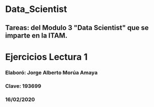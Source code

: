# Data_Scientist
Tareas: del Modulo 3 "Data Scientist" que se imparte en la ITAM.
---
# Ejercicios Lectura 1
### Elaboró: Jorge Alberto Morúa Amaya
### Clave: 193699
### 16/02/2020
